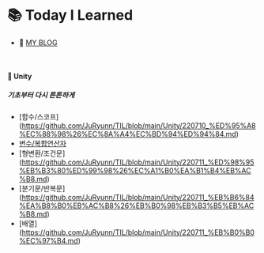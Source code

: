 # :books: Today I Learned

- :memo: [MY BLOG](https://juhuyunjjung.tistory.com/)

<br>

#### :pushpin: Unity
##### 기초부터 다시 튼튼하게
- [함수/스코프] (https://github.com/JuRyunn/TIL/blob/main/Unity/220710_%ED%95%A8%EC%88%98%26%EC%8A%A4%EC%BD%94%ED%94%84.md)
- [변수/복합연산자](https://github.com/JuRyunn/TIL/blob/main/Unity/220710_%EB%B3%80%EC%88%98%26%EB%B3%B5%ED%95%A9%EC%97%B0%EC%82%B0%EC%9E%90.md)
- [형변환/조건문] (https://github.com/JuRyunn/TIL/blob/main/Unity/220711_%ED%98%95%EB%B3%80%ED%99%98%26%EC%A1%B0%EA%B1%B4%EB%AC%B8.md)
- [분기문/반복문] (https://github.com/JuRyunn/TIL/blob/main/Unity/220711_%EB%B6%84%EA%B8%B0%EB%AC%B8%26%EB%B0%98%EB%B3%B5%EB%AC%B8.md)
- [배열] (https://github.com/JuRyunn/TIL/blob/main/Unity/220711_%EB%B0%B0%EC%97%B4.md)

